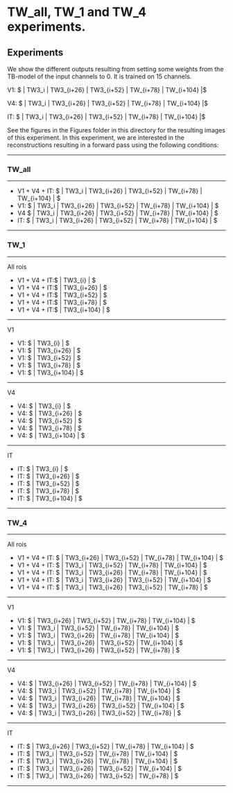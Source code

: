 # TW_all, TW_1 and TW_4 experiments.
## Experiments
 We show the different outputs resulting from setting some weights from the TB-model of the input channels to 0. It is trained on 15 channels. 
 
 V1: $ | TW3_i | TW3_{i+26} | TW3_{i+52} | TW_{i+78} | TW_{i+104} |$

 V4: $ | TW3_i | TW3_{i+26} | TW3_{i+52} | TW_{i+78} | TW_{i+104} |$

 IT: $ | TW3_i | TW3_{i+26} | TW3_{i+52} | TW_{i+78} | TW_{i+104} |$

See the figures in the Figures folder in this directory for the resulting images of this experiment. In this experiment, we are interested in the reconstructions resulting in a forward pass using the following conditions:

---
### <b> TW_all</b>
---
<it>

- V1 + V4 + IT: $ | TW3_i | TW3_{i+26} | TW3_{i+52} | TW_{i+78} | TW_{i+104} | $   
- V1: $ | TW3_i | TW3_{i+26} | TW3_{i+52} | TW_{i+78} | TW_{i+104} | $   
- V4 $ | TW3_i | TW3_{i+26} | TW3_{i+52} | TW_{i+78} | TW_{i+104} | $   
- IT: $ | TW3_i | TW3_{i+26} | TW3_{i+52} | TW_{i+78} | TW_{i+104} | $   

---
### <b> TW_1</b>
---

All rois
- V1 + V4 + IT:$ | TW3_{i} | $ 
- V1 + V4 + IT:$ | TW3_{i+26} | $   
- V1 + V4 + IT:$ | TW3_{i+52} | $  
- V1 + V4 + IT:$ | TW3_{i+78}  | $
- V1 + V4 + IT:$ | TW3_{i+104}  | $

---

V1
- V1: $ | TW3_{i} | $
- V1: $ | TW3_{i+26} | $
- V1: $ | TW3_{i+52} | $
- V1: $ | TW3_{i+78} | $
- V1: $ | TW3_{i+104} | $

 ---

V4
- V4: $ | TW3_{i} | $
- V4: $ | TW3_{i+26} | $
- V4: $ | TW3_{i+52} | $
- V4: $ | TW3_{i+78} | $
- V4: $ | TW3_{i+104} | $

---

IT
- IT: $ | TW3_{i} | $
- IT: $ | TW3_{i+26} | $
- IT: $ | TW3_{i+52} | $
- IT: $ | TW3_{i+78} | $
- IT: $ | TW3_{i+104} | $

 ---
### <b> TW_4</b>
---

All rois

- V1 + V4 + IT: $ | TW3_{i+26} | TW3_{i+52} | TW_{i+78} | TW_{i+104} | $ 
- V1 + V4 + IT: $ | TW3_i | TW3_{i+52} | TW_{i+78} | TW_{i+104} | $   
- V1 + V4 + IT: $ | TW3_i | TW3_{i+26} | TW_{i+78} | TW_{i+104} | $   
- V1 + V4 + IT: $ | TW3_i | TW3_{i+26} | TW3_{i+52} | TW_{i+104} | $   
- V1 + V4 + IT: $ | TW3_i | TW3_{i+26} | TW3_{i+52} | TW_{i+78} | $   

---

V1

- V1: $ | TW3_{i+26} | TW3_{i+52} | TW_{i+78} | TW_{i+104} | $ 
- V1: $ | TW3_i | TW3_{i+52} | TW_{i+78} | TW_{i+104} | $   
- V1: $ | TW3_i | TW3_{i+26} | TW_{i+78} | TW_{i+104} | $   
- V1: $ | TW3_i | TW3_{i+26} | TW3_{i+52} | TW_{i+104} | $   
- V1: $ | TW3_i | TW3_{i+26} | TW3_{i+52} | TW_{i+78} | $   
 
 ---

 V4

- V4: $ | TW3_{i+26} | TW3_{i+52} | TW_{i+78} | TW_{i+104} | $ 
- V4: $ | TW3_i | TW3_{i+52} | TW_{i+78} | TW_{i+104} | $   
- V4: $ | TW3_i | TW3_{i+26} | TW_{i+78} | TW_{i+104} | $   
- V4: $ | TW3_i | TW3_{i+26} | TW3_{i+52} | TW_{i+104} | $   
- V4: $ | TW3_i | TW3_{i+26} | TW3_{i+52} | TW_{i+78} | $   

---

IT

- IT: $ | TW3_{i+26} | TW3_{i+52} | TW_{i+78} | TW_{i+104} | $ 
- IT: $ | TW3_i | TW3_{i+52} | TW_{i+78} | TW_{i+104} | $   
- IT: $ | TW3_i | TW3_{i+26} | TW_{i+78} | TW_{i+104} | $   
- IT: $ | TW3_i | TW3_{i+26} | TW3_{i+52} | TW_{i+104} | $   
- IT: $ | TW3_i | TW3_{i+26} | TW3_{i+52} | TW_{i+78} | $   

---

</it>


<!-- ![TW_all_all](Figures/TW_all/V1V4IT.png "TW_all_all")
![TW_all_V1](Figures/TW_all/V1.png "TW_all_V1")
![TW_all_V4](Figures/TW_all/V4.png "TW_all_V4")
![TW_all_IT](Figures/TW_all/IT.png "TW_all_IT")
 -->

